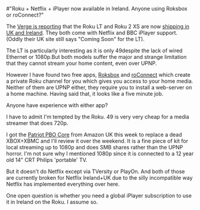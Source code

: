 #"Roku + Netflix + iPlayer now available in Ireland. Anyone using Roksbox or roConnect?"

The <a href="http://www.theverge.com/hd/2012/2/10/2789042/roku-players-bbc-iplayer-uk-ireland?utm_source=dlvr.it&amp;utm_medium=twitter">Verge is reporting</a> that the Roku LT and Roku 2 XS are now <a href="http://www.roku.com/uk?sflang=en">shipping in UK and Ireland</a>. They both come with Netflix and BBC iPlayer support. (Oddly their UK site still says "Coming Soon" for the LT).

The LT is particularly interesting as it is only 49despite the lack of wired Ethernet or 1080p.But both models suffer the major and strange limitation that they cannot stream your home content, even over UPNP.

However I have found two free apps, <a href="http://roksbox.com/home/">Roksbox</a> and <a href="http://www.ro-connect.com/download/download.php">roConnect</a> which create a private Roku channel for you which gives you access to your home media. Neither of them are UPNP either, they require you to install a web-server on a home machine. Having said that, it looks like a five minute job.

Anyone have experience with either app?

I have to admit I'm tempted by the Roku. 49 is very very cheap for a media streamer that does 720p.

I got the <a href="http://www.patriotmemory.com/products/detailp.jsp?prodline=6&amp;catid=69&amp;prodgroupid=159&amp;id=895">Patriot PBO Core</a> from Amazon UK this week to replace a dead XBOX+XBMC and I'll review it over the weekend. It is a fine piece of kit for local streaming up to 1080p and does SMB shares rather than the UPNP horror. I'm not sure why I mentioned 1080p since it is connected to a 12 year old 14" CRT Philips 'portable' TV.

But it doesn't do Netflix except via TVersity or PlayOn. And both of those are currently broken for Netflix Ireland+UK due to the silly incompatible way Netflix has implemented everything over here.

One open question is whether you need a global iPlayer subscription to use it in Ireland on the Roku. I assume so.

&nbsp;